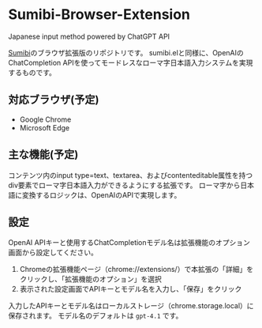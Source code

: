 # Sumibi-Browser-Extension

Japanese input method powered by ChatGPT API

[Sumibi](https://github.com/kiyoka/Sumibi)のブラウザ拡張版のリポジトリです。
sumibi.elと同様に、OpenAIのChatCompletion APIを使ってモードレスなローマ字日本語入力システムを実現するものです。

## 対応ブラウザ(予定)

- Google Chrome
- Microsoft Edge

## 主な機能(予定)
コンテンツ内のinput type=text、textarea、およびcontenteditable属性を持つdiv要素でローマ字日本語入力ができるようにする拡張です。
ローマ字から日本語に変換するロジックは、OpenAIのAPIで実現します。

## 設定
OpenAI APIキーと使用するChatCompletionモデル名は拡張機能のオプション画面から設定してください。

1. Chromeの拡張機能ページ（chrome://extensions/）で本拡張の「詳細」をクリックし、「拡張機能のオプション」を選択
2. 表示された設定画面でAPIキーとモデル名を入力し、「保存」をクリック

入力したAPIキーとモデル名はローカルストレージ（chrome.storage.local）に保存されます。
モデル名のデフォルトは `gpt-4.1` です。

